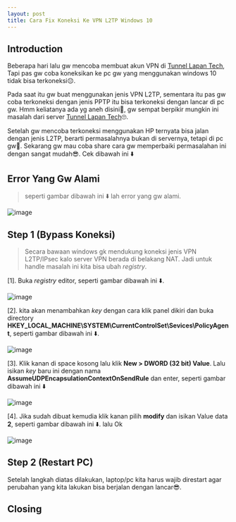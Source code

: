 ```yaml
---
layout: post
title: Cara Fix Koneksi Ke VPN L2TP Windows 10
---
```


## Introduction
Beberapa hari lalu gw mencoba membuat akun VPN di [Tunnel Lapan Tech](https://tunnel.lapan-tech.com/), Tapi pas gw coba koneksikan ke pc gw yang menggunakan windows 10 tidak bisa terkoneksi😔. 

Pada saat itu gw buat menggunakan jenis VPN L2TP, sementara itu pas gw coba terkoneksi dengan jenis PPTP itu bisa terkoneksi dengan lancar di pc gw. Hmm keliatanya ada yg aneh disini🤔, gw sempat berpikir mungkin ini masalah dari server [Tunnel Lapan Tech](https://tunnel.lapan-tech.com/)🙄. 

Setelah gw mencoba terkoneksi menggunakan HP ternyata bisa jalan dengan jenis L2TP, berarti permasalahnya bukan di servernya, tetapi di pc gw🙈. Sekarang gw mau coba share cara gw memperbaiki permasalahan ini dengan sangat mudah😎. Cek dibawah ini ⬇️


## Error Yang Gw Alami
> seperti gambar dibawah ini ⬇️ lah error yang gw alami.

![image](https://user-images.githubusercontent.com/67460437/147941997-0ccdafcc-83f5-44dd-b950-0047698efb75.png)

## Step 1 (Bypass Koneksi)
> Secara bawaan windows gk mendukung koneksi jenis VPN L2TP/IPsec kalo server VPN berada di belakang NAT. Jadi untuk handle masalah ini kita bisa ubah *registry*.

[1]. Buka *registry* editor, seperti gambar dibawah ini ⬇️.

![image](https://user-images.githubusercontent.com/67460437/147961138-f71b15da-53b1-4a6c-a51e-abe5b9086476.png)

[2]. kita akan menambahkan *key* dengan cara klik panel dikiri dan buka directory **HKEY_LOCAL_MACHINE\SYSTEM\CurrentControlSet\Sevices\PolicyAgent**, seperti gambar dibawah ini ⬇️.

![image](https://user-images.githubusercontent.com/67460437/147961805-e2e8d85f-ce74-47e5-a825-50b725a338a4.png)

[3]. Klik kanan di space kosong lalu klik **New > DWORD (32 bit) Value**. Lalu isikan *key* baru ini dengan nama **AssumeUDPEncapsulationContextOnSendRule** dan enter, seperti gambar dibawah ini ⬇️

![image](https://user-images.githubusercontent.com/67460437/147962263-6773cd12-f6bb-4e00-8038-120c0c4d7b7e.png)

[4]. Jika sudah dibuat kemudia klik kanan pilih **modify** dan isikan Value data **2**, seperti gambar dibawah ini ⬇️. lalu Ok 

![image](https://user-images.githubusercontent.com/67460437/147962379-8fc6cada-e8cb-4382-84cd-6a3f14b0a0e9.png)

## Step 2 (Restart PC)
Setelah langkah diatas dilakukan, laptop/pc kita harus wajib direstart agar perubahan yang kita lakukan bisa berjalan dengan lancar😎.

## Closing

